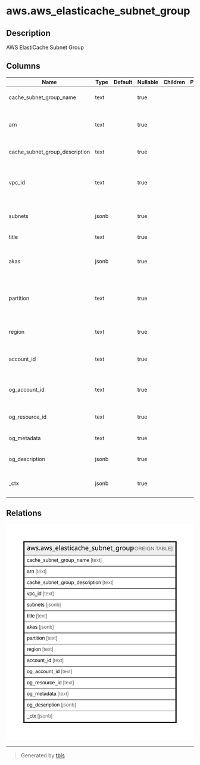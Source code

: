 # aws.aws_elasticache_subnet_group

## Description

AWS ElastiCache Subnet Group

## Columns

| Name | Type | Default | Nullable | Children | Parents | Comment |
| ---- | ---- | ------- | -------- | -------- | ------- | ------- |
| cache_subnet_group_name | text |  | true |  |  | The name of the cache subnet group. |
| arn | text |  | true |  |  | The ARN (Amazon Resource Name) of the cache subnet group. |
| cache_subnet_group_description | text |  | true |  |  | The description of the cache subnet group. |
| vpc_id | text |  | true |  |  | The Amazon Virtual Private Cloud identifier (VPC ID) of the cache subnet group. |
| subnets | jsonb |  | true |  |  | A list of subnets associated with the cache subnet group. |
| title | text |  | true |  |  | Title of the resource. |
| akas | jsonb |  | true |  |  | Array of globally unique identifier strings (also known as) for the resource. |
| partition | text |  | true |  |  | The AWS partition in which the resource is located (aws, aws-cn, or aws-us-gov). |
| region | text |  | true |  |  | The AWS Region in which the resource is located. |
| account_id | text |  | true |  |  | The AWS Account ID in which the resource is located. |
| og_account_id | text |  | true |  |  | The Platform Account ID in which the resource is located. |
| og_resource_id | text |  | true |  |  | The unique ID of the resource in opengovernance. |
| og_metadata | text |  | true |  |  | Platform Metadata of the AWS resource. |
| og_description | jsonb |  | true |  |  | The full model description of the resource |
| _ctx | jsonb |  | true |  |  | Steampipe context in JSON form, e.g. connection_name. |

## Relations

![er](aws.aws_elasticache_subnet_group.svg)

---

> Generated by [tbls](https://github.com/k1LoW/tbls)

